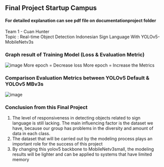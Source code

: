## Final Project Startup Campus

#### For detailed explanation can see pdf file on documentationproject folder

Team 1 - Cuan Hunter </br>
Topic : Real-time Object Detection Indonesian Sign Language With YOLOv5-MobileNetv3s

### Graph result of Training Model (Loss & Evaluation Metric)
![image](https://github.com/hardiantots/FP_YOLOv5-MBv3S/assets/111510893/2031afec-2520-4fff-a4d0-f95d513a5041)
More epoch = Decrease loss
More epoch = Increase the Metrics

### Comparison Evaluation Metrics between YOLOv5 Default & YOLOv5 MBv3s
![image](https://github.com/hardiantots/FP_YOLOv5-MBv3S/assets/111510893/d89399c4-647e-417f-a1c2-9b6fa9e501db)

### Conclusion from this Final Project
1. The level of responsiveness in detecting objects related to sign language is still lacking. The main influencing factor is the dataset we have, because our group has problems in the diversity and amount of data in each class.
2. The dataset that will be carried out by the modeling process plays an important role for the success of this project
3. By changing this yolov5 backbone to MobileNetv3small, the modeling results will be lighter and can be applied to systems that have limited memory


